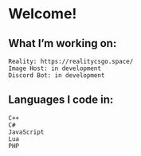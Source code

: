 # Welcome!

## What I’m working on:

    Reality: https://realitycsgo.space/
    Image Host: in development
    Discord Bot: in development

    
## Languages I code in:

    C++
    C#
    JavaScript
    Lua
    PHP
    
